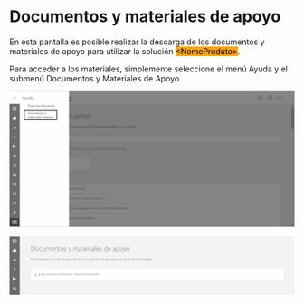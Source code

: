# Documentos y materiales de apoyo

En esta pantalla es posible realizar la descarga de los documentos y materiales de apoyo para utilizar la solución <mark style="background-color:orange;">\<NomeProduto></mark>.

Para acceder a los materiales, simplemente seleccione el menú Ayuda y el submenú Documentos y Materiales de Apoyo.

![](<../.gitbook/assets/2 (9).png>)

![](<../.gitbook/assets/3 (7).png>)
